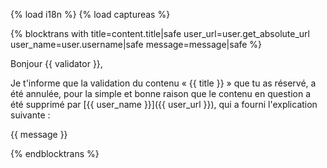 {% load i18n %}
{% load captureas %}

{% blocktrans with title=content.title|safe user_url=user.get_absolute_url user_name=user.username|safe message=message|safe %}

Bonjour {{ validator }},

Je t'informe que la validation du contenu « {{ title }} » que tu as réservé, a 
été annulée, pour la simple et bonne raison 
que le contenu en question a été supprimé par 
[{{ user_name }}]({{ user_url }}), qui a fourni l'explication suivante :

{{ message }}

{%  endblocktrans %}
